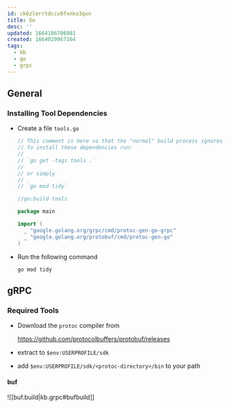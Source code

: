 ```yaml
---
id: ck6zlerrtdccv0fxnko3qxn
title: Go
desc: ''
updated: 1664186706981
created: 1664020967164
tags:
  - kb
  - go
  - grpc
---
```



## General

### Installing Tool Dependencies

* Create a file `tools.go`

  ```go
  // This comment is here so that the "normal" build process ignores it.
  // To install these dependencies run:
  //
  // `go get -tags tools .`
  //
  // or simply
  //
  // `go mod tidy`

  //go:build tools

  package main

  import (
    _ "google.golang.org/grpc/cmd/protoc-gen-go-grpc"
    _ "google.golang.org/protobuf/cmd/protoc-gen-go"
  )
  ```

* Run the following command

  ```text
  go mod tidy
  ```

## gRPC

### Required Tools

* Download the `protoc` compiler from

  <https://github.com/protocolbuffers/protobuf/releases>

* extract to `$env:USERPROFILE/sdk`
* add `$env:USERPROFILE/sdk/<protoc-directory>/bin` to your path

#### buf

![[buf.build|kb.grpc#bufbuild]]
